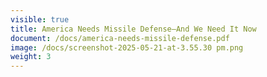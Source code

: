 ```yaml
---
visible: true
title: America Needs Missile Defense–And We Need It Now
document: /docs/america-needs-missile-defense.pdf
image: /docs/screenshot-2025-05-21-at-3.55.30 pm.png
weight: 3
---
```

